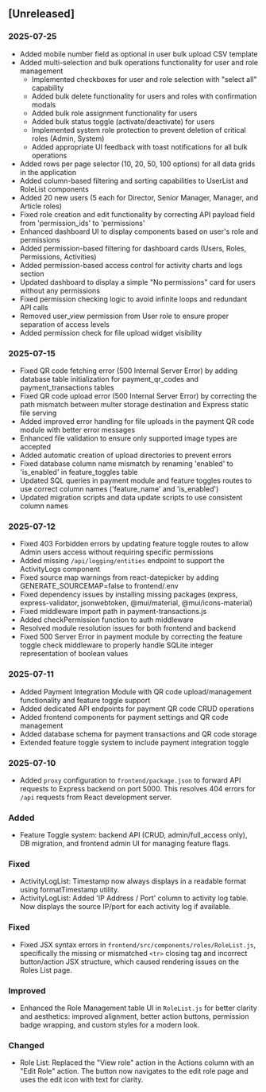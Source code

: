 ## [Unreleased]

### 2025-07-25
- Added mobile number field as optional in user bulk upload CSV template
- Added multi-selection and bulk operations functionality for user and role management
  - Implemented checkboxes for user and role selection with "select all" capability
  - Added bulk delete functionality for users and roles with confirmation modals
  - Added bulk role assignment functionality for users
  - Added bulk status toggle (activate/deactivate) for users
  - Implemented system role protection to prevent deletion of critical roles (Admin, System)
  - Added appropriate UI feedback with toast notifications for all bulk operations
- Added rows per page selector (10, 20, 50, 100 options) for all data grids in the application
- Added column-based filtering and sorting capabilities to UserList and RoleList components
- Added 20 new users (5 each for Director, Senior Manager, Manager, and Article roles)
- Fixed role creation and edit functionality by correcting API payload field from 'permission_ids' to 'permissions'
- Enhanced dashboard UI to display components based on user's role and permissions
- Added permission-based filtering for dashboard cards (Users, Roles, Permissions, Activities)
- Added permission-based access control for activity charts and logs section
- Updated dashboard to display a simple "No permissions" card for users without any permissions
- Fixed permission checking logic to avoid infinite loops and redundant API calls
- Removed user_view permission from User role to ensure proper separation of access levels
- Added permission check for file upload widget visibility

### 2025-07-15
- Fixed QR code fetching error (500 Internal Server Error) by adding database table initialization for payment_qr_codes and payment_transactions tables
- Fixed QR code upload error (500 Internal Server Error) by correcting the path mismatch between multer storage destination and Express static file serving
- Added improved error handling for file uploads in the payment QR code module with better error messages
- Enhanced file validation to ensure only supported image types are accepted
- Added automatic creation of upload directories to prevent errors
- Fixed database column name mismatch by renaming 'enabled' to 'is_enabled' in feature_toggles table
- Updated SQL queries in payment module and feature toggles routes to use correct column names ('feature_name' and 'is_enabled')
- Updated migration scripts and data update scripts to use consistent column names

### 2025-07-12
- Fixed 403 Forbidden errors by updating feature toggle routes to allow Admin users access without requiring specific permissions
- Added missing `/api/logging/entities` endpoint to support the ActivityLogs component
- Fixed source map warnings from react-datepicker by adding GENERATE_SOURCEMAP=false to frontend/.env
- Fixed dependency issues by installing missing packages (express, express-validator, jsonwebtoken, @mui/material, @mui/icons-material)
- Fixed middleware import path in payment-transactions.js
- Added checkPermission function to auth middleware
- Resolved module resolution issues for both frontend and backend
- Fixed 500 Server Error in payment module by correcting the feature toggle check middleware to properly handle SQLite integer representation of boolean values

### 2025-07-11
- Added Payment Integration Module with QR code upload/management functionality and feature toggle support
- Added dedicated API endpoints for payment QR code CRUD operations
- Added frontend components for payment settings and QR code management
- Added database schema for payment transactions and QR code storage
- Extended feature toggle system to include payment integration toggle

### 2025-07-10
- Added `proxy` configuration to `frontend/package.json` to forward API requests to Express backend on port 5000. This resolves 404 errors for `/api` requests from React development server.

### Added
- Feature Toggle system: backend API (CRUD, admin/full_access only), DB migration, and frontend admin UI for managing feature flags.
### Fixed
- ActivityLogList: Timestamp now always displays in a readable format using formatTimestamp utility.
- ActivityLogList: Added 'IP Address / Port' column to activity log table. Now displays the source IP/port for each activity log if available.

### Fixed
- Fixed JSX syntax errors in `frontend/src/components/roles/RoleList.js`, specifically the missing or mismatched `<tr>` closing tag and incorrect button/action JSX structure, which caused rendering issues on the Roles List page.

### Improved
- Enhanced the Role Management table UI in `RoleList.js` for better clarity and aesthetics: improved alignment, better action buttons, permission badge wrapping, and custom styles for a modern look.

### Changed
- Role List: Replaced the "View role" action in the Actions column with an "Edit Role" action. The button now navigates to the edit role page and uses the edit icon with text for clarity.

